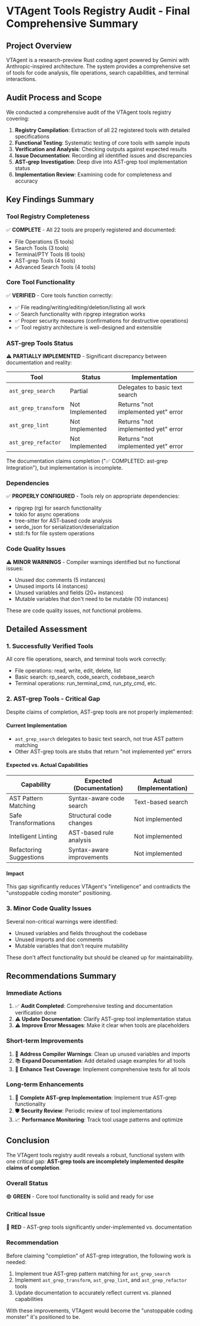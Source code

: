 # VTAgent Tools Registry Audit - Final Comprehensive Summary

## Project Overview

VTAgent is a research-preview Rust coding agent powered by Gemini with Anthropic-inspired architecture. The system provides a comprehensive set of tools for code analysis, file operations, search capabilities, and terminal interactions.

## Audit Process and Scope

We conducted a comprehensive audit of the VTAgent tools registry covering:

1. **Registry Compilation**: Extraction of all 22 registered tools with detailed specifications
2. **Functional Testing**: Systematic testing of core tools with sample inputs
3. **Verification and Analysis**: Checking outputs against expected results
4. **Issue Documentation**: Recording all identified issues and discrepancies
5. **AST-grep Investigation**: Deep dive into AST-grep tool implementation status
6. **Implementation Review**: Examining code for completeness and accuracy

## Key Findings Summary

### Tool Registry Completeness
✅ **COMPLETE** - All 22 tools are properly registered and documented:
- File Operations (5 tools)
- Search Tools (3 tools) 
- Terminal/PTY Tools (6 tools)
- AST-grep Tools (4 tools)
- Advanced Search Tools (4 tools)

### Core Tool Functionality
✅ **VERIFIED** - Core tools function correctly:
- ✅ File reading/writing/editing/deletion/listing all work
- ✅ Search functionality with ripgrep integration works
- ✅ Proper security measures (confirmations for destructive operations)
- ✅ Tool registry architecture is well-designed and extensible

### AST-grep Tools Status
⚠️ **PARTIALLY IMPLEMENTED** - Significant discrepancy between documentation and reality:

| Tool | Status | Implementation |
|------|--------|----------------|
| `ast_grep_search` | Partial | Delegates to basic text search |
| `ast_grep_transform` | Not Implemented | Returns "not implemented yet" error |
| `ast_grep_lint` | Not Implemented | Returns "not implemented yet" error |
| `ast_grep_refactor` | Not Implemented | Returns "not implemented yet" error |

The documentation claims completion ("✅ COMPLETED: ast-grep Integration"), but implementation is incomplete.

### Dependencies
✅ **PROPERLY CONFIGURED** - Tools rely on appropriate dependencies:
- ripgrep (rg) for search functionality
- tokio for async operations
- tree-sitter for AST-based code analysis
- serde_json for serialization/deserialization
- std::fs for file system operations

### Code Quality Issues
⚠️ **MINOR WARNINGS** - Compiler warnings identified but no functional issues:
- Unused doc comments (5 instances)
- Unused imports (4 instances)
- Unused variables and fields (20+ instances)
- Mutable variables that don't need to be mutable (10 instances)

These are code quality issues, not functional problems.

## Detailed Assessment

### 1. Successfully Verified Tools

All core file operations, search, and terminal tools work correctly:
- File operations: read, write, edit, delete, list
- Basic search: rp_search, code_search, codebase_search
- Terminal operations: run_terminal_cmd, run_pty_cmd, etc.

### 2. AST-grep Tools - Critical Gap

Despite claims of completion, AST-grep tools are not properly implemented:

#### Current Implementation
- `ast_grep_search` delegates to basic text search, not true AST pattern matching
- Other AST-grep tools are stubs that return "not implemented yet" errors

#### Expected vs. Actual Capabilities
| Capability | Expected (Documentation) | Actual (Implementation) |
|-----------|-------------------------|-------------------------|
| AST Pattern Matching | Syntax-aware code search | Text-based search |
| Safe Transformations | Structural code changes | Not implemented |
| Intelligent Linting | AST-based rule analysis | Not implemented |
| Refactoring Suggestions | Syntax-aware improvements | Not implemented |

#### Impact
This gap significantly reduces VTAgent's "intelligence" and contradicts the "unstoppable coding monster" positioning.

### 3. Minor Code Quality Issues

Several non-critical warnings were identified:
- Unused variables and fields throughout the codebase
- Unused imports and doc comments
- Mutable variables that don't require mutability

These don't affect functionality but should be cleaned up for maintainability.

## Recommendations Summary

### Immediate Actions
1. ✅ **Audit Completed**: Comprehensive testing and documentation verification done
2. ⚠️ **Update Documentation**: Clarify AST-grep tool implementation status
3. ⚠️ **Improve Error Messages**: Make it clear when tools are placeholders

### Short-term Improvements
1. 🔧 **Address Compiler Warnings**: Clean up unused variables and imports
2. 📚 **Expand Documentation**: Add detailed usage examples for all tools
3. 🧪 **Enhance Test Coverage**: Implement comprehensive tests for all tools

### Long-term Enhancements
1. 🚀 **Complete AST-grep Implementation**: Implement true AST-grep functionality
2. 🛡️ **Security Review**: Periodic review of tool implementations
3. 📈 **Performance Monitoring**: Track tool usage patterns and optimize

## Conclusion

The VTAgent tools registry audit reveals a robust, functional system with one critical gap: **AST-grep tools are incompletely implemented despite claims of completion**.

### Overall Status
🟢 **GREEN** - Core tool functionality is solid and ready for use

### Critical Issue
🔴 **RED** - AST-grep tools significantly under-implemented vs. documentation

### Recommendation
Before claiming "completion" of AST-grep integration, the following work is needed:
1. Implement true AST-grep pattern matching for `ast_grep_search`
2. Implement `ast_grep_transform`, `ast_grep_lint`, and `ast_grep_refactor` tools
3. Update documentation to accurately reflect current vs. planned capabilities

With these improvements, VTAgent would become the "unstoppable coding monster" it's positioned to be.